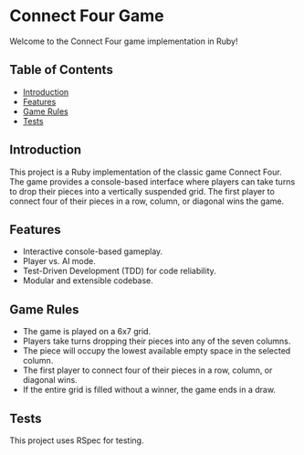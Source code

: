 # Connect Four Game

Welcome to the Connect Four game implementation in Ruby!

## Table of Contents
- [Introduction](#introduction)
- [Features](#features)
- [Game Rules](#game-rules)
- [Tests](#tests)

## Introduction

This project is a Ruby implementation of the classic game Connect Four. The game provides a console-based interface where players can take turns to drop their pieces into a vertically suspended grid. The first player to connect four of their pieces in a row, column, or diagonal wins the game.

## Features

- Interactive console-based gameplay.
- Player vs. AI mode.
- Test-Driven Development (TDD) for code reliability.
- Modular and extensible codebase.

## Game Rules

- The game is played on a 6x7 grid.
- Players take turns dropping their pieces into any of the seven columns.
- The piece will occupy the lowest available empty space in the selected column.
- The first player to connect four of their pieces in a row, column, or diagonal wins.
- If the entire grid is filled without a winner, the game ends in a draw.

## Tests

This project uses RSpec for testing.